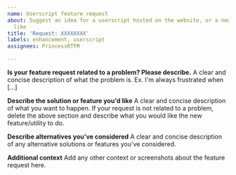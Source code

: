 ```yaml
---
name: Userscript feature request
about: Suggest an idea for a userscript hosted on the website, or a new script you'd
  like
title: 'Request: XXXXXXXX'
labels: enhancement, userscript
assignees: PrincessRTFM

---
```


**Is your feature request related to a problem? Please describe.**
A clear and concise description of what the problem is. Ex. I'm always frustrated when [...]

**Describe the solution or feature you'd like**
A clear and concise description of what you want to happen. If your request is not related to a problem, delete the above section and describe what you would like the new feature/utility to do.

**Describe alternatives you've considered**
A clear and concise description of any alternative solutions or features you've considered.

**Additional context**
Add any other context or screenshots about the feature request here.
